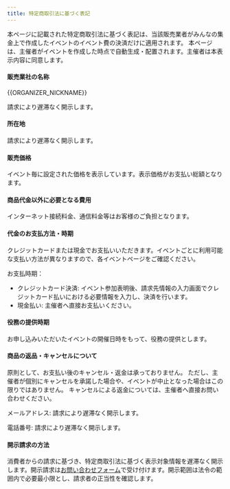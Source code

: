 ```yaml
---
title: 特定商取引法に基づく表記
---
```

本ページに記載された特定商取引法に基づく表記は、当該販売業者がみんなの集金上で作成したイベントのイベント費の決済だけに適用されます。
本ページは、主催者がイベントを作成した時点で自動生成・配置されます。主催者は本表示内容に同意します。

#### 販売業社の名称
{{ORGANIZER_NICKNAME}}

請求により遅滞なく開示します。

#### 所在地
請求により遅滞なく開示します。

#### 販売価格
イベント毎に設定された価格を表示しています。表示価格がお支払い総額となります。

#### 商品代金以外に必要となる費用
インターネット接続料金、通信料金等はお客様のご負担となります。

#### 代金のお支払方法・時期
クレジットカードまたは現金でお支払いいただきます。イベントごとに利用可能な支払い方法が異なりますので、各イベントページをご確認ください。

お支払時期：
- クレジットカード決済: イベント参加表明後、請求先情報の入力画面でクレジットカード払いにおける必要情報を入力し、決済を行います。
- 現金払い: 主催者へ直接お支払いください。

#### 役務の提供時期
お申し込みいただいたイベントの開催日時をもって、役務の提供とします。

#### 商品の返品・キャンセルについて
原則として、お支払い後のキャンセル・返金は承っておりません。
ただし、主催者が個別にキャンセルを承諾した場合や、イベントが中止となった場合はこの限りではありません。
キャンセルによる返金については、主催者へ直接お問い合わせください。

メールアドレス: 請求により遅滞なく開示します。

電話番号: 請求により遅滞なく開示します。

#### 開示請求の方法
消費者からの請求に基づき、特定商取引法に基づく表示対象情報を遅滞なく開示します。開示請求は[お問い合わせフォーム](/contact)で受け付けます。開示範囲は法令の範囲内で必要最小限とし、請求者の正当性を確認します。
